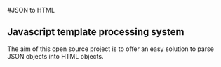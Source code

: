 #JSON to HTML
## Javascript template processing system

The aim of this open source project is to offer an easy solution to parse JSON objects into HTML objects.